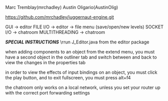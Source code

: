 Marc Tremblay(mrchadley)
Austin Oligario(AustinOlig)

https://github.com/mrchadley/juggernaut-engine.git

GUI -> editor
FILE I/O -> editor -> file menu (save/open/new levels)
SOCKET I/O -> chatroom
MULTITHREADING -> chatroom

***SPECIAL INSTRUCTIONS***
\rrun J_Editor.java from the editor package

when adding components to an object from the extend menu,
you must have a second object in the outliner tab and switch between
and back to view the changes in the properties tab

in order to view the effects of input bindings on an object,
you must click the play button, and to exit fullscreen, you must
press alt+f4

the chatroom only works on a local network, unless you set your
router up with the correct port forwarding settings
